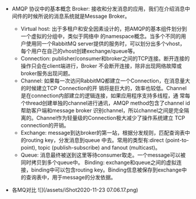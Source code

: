 - AMQP 协议中的基本概念
    Broker: 接收和分发消息的应用，我们在介绍消息中间件的时候所说的消息系统就是Message Broker。
    - Virtual host: 出于多租户和安全因素设计的，把AMQP的基本组件划分到一个虚拟的分组中，类似于网络中 的namespace概念。当多个不同的用户使用同一个RabbitMQ server提供的服务时，可以划分出多个vhost， 每个用户在自己的vhost创建exchange/queue等。
    - Connection: publisher/consumer和broker之间的TCP连接。断开连接的操作只会在client端进行，Broker 不会断开连接，除非出现网络故障或broker服务出现问题。
    - Channel: 如果每一次访问RabbitMQ都建立一个Connection，在消息量大的时候建立TCP Connection的开 销将是巨大的，效率也较低。Channel是在connection内部建立的逻辑连接，如果应用程序支持多线程，通 常每个thread创建单独的channel进行通讯，AMQP method包含了channel id帮助客户端和message broker 识别channel，所以channel之间是完全隔离的。Channel作为轻量级的Connection极大减少了操作系统建立 TCP connection的开销。
    - Exchange: message到达broker的第一站，根据分发规则，匹配查询表中的routing key，分发消息到queue 中去。常用的类型有:direct (point-to-point), topic (publish-subscribe) and fanout (multicast)。
    - Queue: 消息最终被送到这里等待consumer取走。一个message可以被同时拷贝到多个queue中。 Binding: exchange和queue之间的虚拟连接，binding中可以包含routing key。Binding信息被保存到exchange中的查询表中，用于message的分发依据。
    
- 各MQ对比
    ![](/assets/iShot2020-11-23 07.06.17.png)